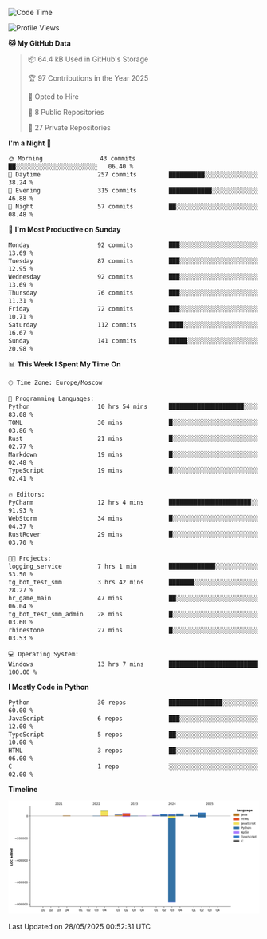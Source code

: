 <!--START_SECTION:waka-->
![Code Time](http://img.shields.io/badge/Code%20Time-681%20hrs-blue)

![Profile Views](http://img.shields.io/badge/Profile%20Views-0-blue)

**🐱 My GitHub Data** 

> 📦 64.4 kB Used in GitHub's Storage 
 > 
> 🏆 97 Contributions in the Year 2025
 > 
> 💼 Opted to Hire
 > 
> 📜 8 Public Repositories 
 > 
> 🔑 27 Private Repositories 
 > 
**I'm a Night 🦉** 

```text
🌞 Morning                43 commits          ██░░░░░░░░░░░░░░░░░░░░░░░   06.40 % 
🌆 Daytime                257 commits         ██████████░░░░░░░░░░░░░░░   38.24 % 
🌃 Evening                315 commits         ████████████░░░░░░░░░░░░░   46.88 % 
🌙 Night                  57 commits          ██░░░░░░░░░░░░░░░░░░░░░░░   08.48 % 
```
📅 **I'm Most Productive on Sunday** 

```text
Monday                   92 commits          ███░░░░░░░░░░░░░░░░░░░░░░   13.69 % 
Tuesday                  87 commits          ███░░░░░░░░░░░░░░░░░░░░░░   12.95 % 
Wednesday                92 commits          ███░░░░░░░░░░░░░░░░░░░░░░   13.69 % 
Thursday                 76 commits          ███░░░░░░░░░░░░░░░░░░░░░░   11.31 % 
Friday                   72 commits          ███░░░░░░░░░░░░░░░░░░░░░░   10.71 % 
Saturday                 112 commits         ████░░░░░░░░░░░░░░░░░░░░░   16.67 % 
Sunday                   141 commits         █████░░░░░░░░░░░░░░░░░░░░   20.98 % 
```


📊 **This Week I Spent My Time On** 

```text
🕑︎ Time Zone: Europe/Moscow

💬 Programming Languages: 
Python                   10 hrs 54 mins      █████████████████████░░░░   83.08 % 
TOML                     30 mins             █░░░░░░░░░░░░░░░░░░░░░░░░   03.86 % 
Rust                     21 mins             █░░░░░░░░░░░░░░░░░░░░░░░░   02.77 % 
Markdown                 19 mins             █░░░░░░░░░░░░░░░░░░░░░░░░   02.48 % 
TypeScript               19 mins             █░░░░░░░░░░░░░░░░░░░░░░░░   02.41 % 

🔥 Editors: 
PyCharm                  12 hrs 4 mins       ███████████████████████░░   91.93 % 
WebStorm                 34 mins             █░░░░░░░░░░░░░░░░░░░░░░░░   04.37 % 
RustRover                29 mins             █░░░░░░░░░░░░░░░░░░░░░░░░   03.70 % 

🐱‍💻 Projects: 
logging_service          7 hrs 1 min         █████████████░░░░░░░░░░░░   53.50 % 
tg_bot_test_smm          3 hrs 42 mins       ███████░░░░░░░░░░░░░░░░░░   28.27 % 
hr_game_main             47 mins             ██░░░░░░░░░░░░░░░░░░░░░░░   06.04 % 
tg_bot_test_smm_admin    28 mins             █░░░░░░░░░░░░░░░░░░░░░░░░   03.60 % 
rhinestone               27 mins             █░░░░░░░░░░░░░░░░░░░░░░░░   03.53 % 

💻 Operating System: 
Windows                  13 hrs 7 mins       █████████████████████████   100.00 % 
```

**I Mostly Code in Python** 

```text
Python                   30 repos            ███████████████░░░░░░░░░░   60.00 % 
JavaScript               6 repos             ███░░░░░░░░░░░░░░░░░░░░░░   12.00 % 
TypeScript               5 repos             ██░░░░░░░░░░░░░░░░░░░░░░░   10.00 % 
HTML                     3 repos             ██░░░░░░░░░░░░░░░░░░░░░░░   06.00 % 
C                        1 repo              ░░░░░░░░░░░░░░░░░░░░░░░░░   02.00 % 
```



**Timeline**

![Lines of Code chart](https://raw.githubusercontent.com/adlemx/adlemx/main/assets/bar_graph.png)


 Last Updated on 28/05/2025 00:52:31 UTC
<!--END_SECTION:waka-->

